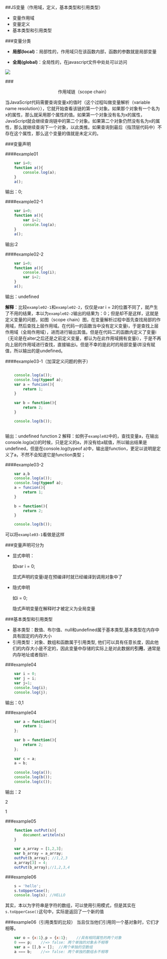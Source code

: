 ##JS变量（作用域，定义，基本类型和引用类型）

- 变量作用域
- 变量定义
- 基本类型和引用类型


###变量分类
- **局部(local)**：局部性的，作用域只在该函数内部，函数的参数就是局部变量

- **全局(global)**：全局性的，在javascript文件中处处可以访问


![](http://t100.qpic.cn/mblogpic/220b807af85c27c8ade2/2000)
		
###<div style="text-align:center">作用域链（scope chain）</div>

当JavaScript代码需要查询变量x的值时（这个过程叫做变量解析（variable name resolution）），它就开始查看该链的第一个对象。如果那个对象有一个名为x的属性，那么就采用那个属性的值。如果第一个对象没有名为x的属性，JavaScript就会继续查询链中的第二个对象。如果第二个对象仍然没有名为x的属性，那么就继续查询下一个对象，以此类推。如果查询到最后（指顶层代码中）不存在这个属性，那么这个变量的值就是未定义的。


###变量声明

####example01

```javaScript
	var i=0;
	function a(){
		console.log(a);
	}
	a();
```
输出：0;

####example02-1
```javaScript
	var i=0;
	function a(){
		var i=2;
		console.log(a);
	}
	a();
```
输出:2

####example02-2
```javaScript
	var i=0;
	function a(){
		console.log(i);
		var i=2;
	}
	a();
```
输出：undefined

**解释**：比较`example02-1`和`example02-2`，仅仅是var i = 2的位置不同了，就产生了不用的结果，本以为`example02-2`输出的结果为：0；但是却不是这样，这就是定义变量的问题，如图（scope chain）图，在变量解析过程中首先查找局部的作用域，然后查找上层作用域。在代码一的函数当中没有定义变量i，于是查找上层作用域（全局作用域），进而进行输出其值。但是在代码二的函数内定义了变量i（无论是在alter之后还是之前定义变量，都认为在此作用域拥有变量i），于是不再向上层的作用域进行查找，直接输出i。但是不幸的是此时的局部变量i并没有赋值，所以输出的是undefined。

####example03-1（加深定义问题的例子）
```javaScript

	console.log(a());
	console.log(typeof a);
	var a = funcion(){
		return 1;
	}
	
	var b = function(){
		return 2;
	}

	console.log(b());
	
```
输出：undefined
function
2
解释：如例子`example02`中的，查找变量a，在输出console.log(a())的时候，只是定义的a，并没有给a赋值，所以输出结果是undefined，但是在console.log(typeof a)中，输出是function，更足以说明是定义了a，不然不会知道它是function类型；

####example03-2
```javaScript
	var a,b
	console.log(a());
	console.log(typeof a);
	a = funcion(){
		return 1;
	}
	
	b = function(){
		return 2;
	}

	console.log(b());

```
可以将`example03-1`看做是这样

###变量声明可分为
- 显式申明：
	
	如var i = 0;
	
	显式声明的变量i是在预编译时就已经编译到调用对象中了

- 隐式申明

	如i = 0;

	隐式声明变量在解释时才被定义为全局变量
	
###基本类型和引用类型
- 基本类型：数值、布尔值、null和undefined属于基本类型,基本类型在内存中具有固定的内存大小
- 引用类型：对象、数组和函数属于引用类型, 他们可以具有任意长度，因此他们的内存大小是不定的，因此变量中存储的实际上是对此数据的**引用**，通常是内存地址或者指针.

###example04
```javaScript
	var i = 0;
	var j = i;
	var j=1;
	console.log(i);
	console.log(j);
```
输出：0,1

###example04
```javaScript
	var a = function(){
    	return 1;
	};
	
	var b = function(){
	    return 2;
	};
	
	var c = a;
	a = b;
	
	console.log(a());
	console.log(b());
	console.log(c());

```
输出：2

2

1


###example05

```javaScript
	function outPut(s){ 
		document.writeln(s) 
	} 
	
	var a_array = [1,2,3]; 
	var b_array = a_array; 
	outPut(b_array); //1,2,3 
	a_array[3] = 4; 
	outPut(b_array);//1,2,3,4 

```
###example06
```javaScript
	s = 'hello';
	s.toUpperCase();
	console.log(s);	//HELLO
```
其实，本以为字符串是字符的数组，可以使用引用模式，但是其实在`s.toUpperCase()`这句中，实际是返回了一个新的值

###example06（引用类型的比较）
	当且仅当他们引用同一个基对象时，它们才相等。

```javaScript
	var o = {x:1},p = {x:1};	//具有相同属性的两个对象
	0 === p;	//=> false: 两个单独的对象永不相等
	var a = [],b = [];	//两个单独的空数组
	a === b;	//=> false: 两个单独的数组永不相等
```


```javaScript
```



```javaScript
```
